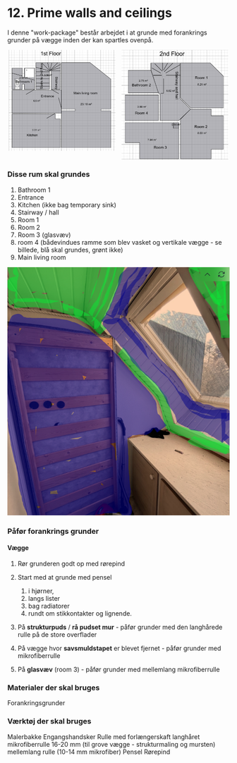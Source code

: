 # 12. Prime walls and ceilings


I denne "work-package" består arbejdet i at grunde med forankrings grunder på vægge inden der kan spartles ovenpå.

<p style="text-align:center;">
  <img src="figures/1stFloor.png" alt="1. sal"
       style="width:48%;display:inline-block;vertical-align:top;margin-right:2%;break-inside:avoid;page-break-inside:avoid;">
  <img src="figures/2ndFloor.png" alt="2. sal"
       style="width:48%;display:inline-block;vertical-align:top;break-inside:avoid;page-break-inside:avoid;">
</p>

### Disse rum skal grundes
1. Bathroom 1
2. Entrance
3. Kitchen (ikke bag temporary sink)
4. Stairway / hall
5. Room 1
6. Room 2
7. Room 3 (glasvæv)
8. room 4 (bådevindues ramme som blev vasket og vertikale vægge - se billede, blå skal grundes, grønt ikke)
9. Main living room

![alt text](figures/image-22.png)



### Påfør forankrings grunder 
#### Vægge
1. Rør grunderen godt op med rørepind
2. Start med at grunde med pensel 
   1. i hjørner, 
   2. langs lister
   3. bag radiatorer
   4. rundt om stikkontakter og lignende.

3. På **strukturpuds** / **rå pudset mur** - påfør grunder med den langhårede rulle på de store overflader
4. På vægge hvor **savsmuldstapet** er blevet fjernet - påfør grunder med mikrofiberrulle
5. På **glasvæv** (room 3) - påfør grunder med mellemlang mikrofiberrulle

### Materialer der skal bruges
Forankringsgrunder


### Værktøj der skal bruges
Malerbakke
Engangshandsker
Rulle med forlængerskaft
langhåret mikrofiberrulle 16-20 mm (til grove vægge - strukturmaling og mursten)
mellemlang rulle (10-14 mm mikrofiber)
Pensel
Rørepind


